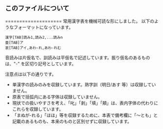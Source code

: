 このファイルについて
--------------------
====================
常用漢字表を機械可読な形にしました。
以下のようなフォーマットになっています。

    漢字[TAB]読み1,読み2,...読みn
    亜[TAB]ア
    哀[TAB]アイ,あわ-れ,あわ-れむ

音読みは片仮名で、訓読みは平仮名で記述しています。振り仮名のあるものは、"-" を区切り記号としています。

注意点は以下の通りです。

* 単漢字の読みのみを収録しています。熟字訓（明日/あす 等）は収録していません。
* 原表で括弧内にある字体は収録していません。
* 現状での扱いやすさを考え、「叱」「剥」「填」「頬」は、表内字体の代わりにこれらを収録しています。
* 「まぬが-れる」「ほほ」等を収録するために、本表で備考欄に「〜とも」と記載のあるものも、本来のものと区別せずに収録しています。
